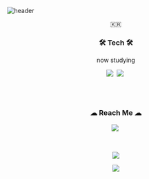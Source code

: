 ![header](https://capsule-render.vercel.app/api?type=waving&color=auto&height=300&section=header&text=Yamewrong&fontAlignY=40&desc=Hacker&descSize=40&descAlignY=50&animation=fadeIn&fontSize=70)



<p align="center">🇰🇷</p>

<h3 align="center">🛠 Tech 🛠</h3>

<p align="center"> now studying </p>

<p align="center">
  <img src="https://img.shields.io/badge/Python-3766AB?style=flat-square&logo=Python&logoColor=white"/></a>&nbsp 
  <img src="https://img.shields.io/badge/C-A8B9CC?style=flat-square&logo=C&logoColor=white"/></a>&nbsp 
</p>

<br>



  
<br>


<h3 align="center"> ☁ Reach Me ☁ </h3>
<p align="center">
  <a href="https://www.instagram.com/yamewrong/"><img src="https://img.shields.io/badge/Instagram-E4405F?style=flat-square&logo=Instagram&logoColor=white&link=https://www.instagram.com/wonheez/"/></a>&nbsp
</p>
<br>

<p align="center">
    <img 
        src="https://hits.seeyoufarm.com/api/count/incr/badge.svg?url=https%3A%2F%2Fgithub.com%2Fyangwonhee&count_bg=%2379C83D&title_bg=%23555555&icon=&icon_color=%23E7E7E7&title=hits&edge_flat=false"
        style="height : auto; margin-left : 10px; margin-right : 10px;"/>
</p>


<p align="center">
    <img
        src = "https://github-readme-stats.vercel.app/api?username=yamewrong&theme=swift&show_icons=true">
</p>
